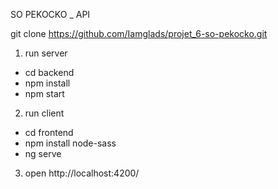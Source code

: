 SO PEKOCKO _ API

git clone https://github.com/Iamglads/projet_6-so-pekocko.git

1) run server

* cd backend 
* npm install 
* npm start


2) run client 

* cd frontend 
* npm install node-sass
* ng serve


3) open http://localhost:4200/





